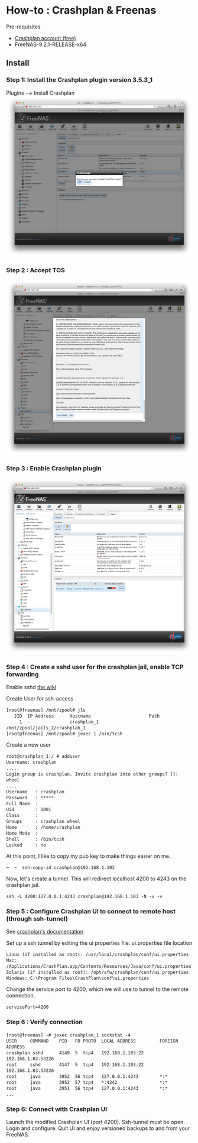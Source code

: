 # How-to : Crashplan & Freenas 

Pre-requisites

* [Crashplan account (free)](http://www.crashplan.com/)
* FreeNAS-9.2.1-RELEASE-x64

## Install

### Step 1: Install the Crashplan plugin version 3.5.3_1

Plugins --> Install Crashplan
![Crashplan plugin](p1.png)

### Step 2 : Accept TOS
![TOS](p2.png)

### Step 3 : Enable Crashplan plugin
![Turn on service](p3.png)

### Step 4 : Create a sshd user for the crashplan jail, enable TCP forwarding

Enable sshd [the wiki](http://doc.freenas.org/index.php/Adding_Jails#Accessing_the_Command_Line_of_a_Jail)

Create User for ssh-access
```
[root@freenas] /mnt/zpool# jls
   JID  IP Address      Hostname                      Path
     1  -               crashplan_1                   /mnt/zpool/jails_2/crashplan_1
[root@freenas] /mnt/zpool# jexec 1 /bin/tcsh
```
Create a new user
```
root@crashplan_1:/ # adduser
Username: crashplan
.....
Login group is crashplan. Invite crashplan into other groups? []: wheel
....
Username   : crashplan
Password   : *****
Full Name  :
Uid        : 1001
Class      :
Groups     : crashplan wheel
Home       : /home/crashplan
Home Mode  :
Shell      : /bin/tcsh
Locked     : no
```

At this point, I like to copy my pub key to make things easier on me.

```
➜  ~  ssh-copy-id crashplan@192.168.1.103
```

Now, let's create a tunnel. This will redirect localhost 4200 to 4243 on the crashplan jail.

```
ssh -L 4200:127.0.0.1:4243 crashplan@192.168.1.103 -N -v -v
```


### Step 5 : Configure Crashplan UI to connect to remote host (through ssh-tunnel)

See [crashplan's documentation](http://support.crashplan.com/doku.php/how_to/configure_a_headless_client)

Set up a ssh tunnel by editing the ui properties file. ui.properties file location

```
Linux (if installed as root): /usr/local/crashplan/conf/ui.properties
Mac: /Applications/CrashPlan.app/Contents/Resources/Java/conf/ui.properties
Solaris (if installed as root): /opt/sfw/crashplan/conf/ui.properties
Windows: C:\Program Files\CrashPlan\conf\ui.properties
```

Change the service port to 4200, which we will use to tunnel to the remote connection.

```
servicePort=4200
```

### Step 6 : Verify connection

```
[root@freenas] ~# jexec crashplan_1 sockstat -4
USER     COMMAND    PID   FD PROTO  LOCAL ADDRESS         FOREIGN ADDRESS
crashplan sshd      4149  5  tcp4   192.168.1.103:22      192.168.1.83:53226
root     sshd       4147  5  tcp4   192.168.1.103:22      192.168.1.83:53226
root     java       3952  56 tcp4   127.0.0.1:4243        *:*
root     java       3952  57 tcp4   *:4242                *:*
root     java       3951  56 tcp4   127.0.0.1:4243        *:*
...
```
### Step 6: Connect with Crashplan UI

Launch the modified Crashplan UI (port 4200). Ssh-tunnel must be open. Login and configure. Quit UI and enjoy versioned backups to and from your FreeNAS.
